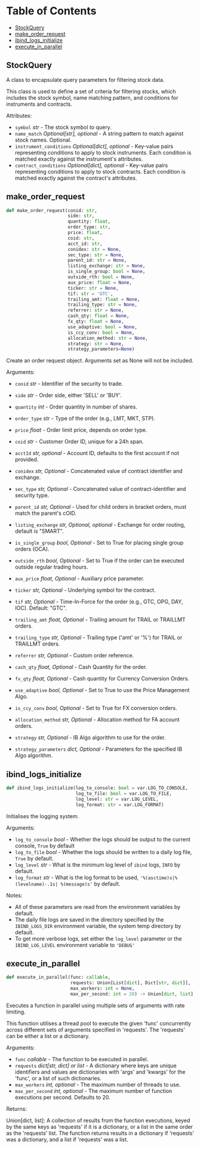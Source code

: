 # Table of Contents

* [StockQuery](#client.ibkr_utils.StockQuery)
* [make\_order\_request](#client.ibkr_utils.make_order_request)
* [ibind\_logs\_initialize](#support.logs.ibind_logs_initialize)
* [execute\_in\_parallel](#support.py_utils.execute_in_parallel)

<a id="client.ibkr_utils.StockQuery"></a>

## StockQuery

A class to encapsulate query parameters for filtering stock data.

This class is used to define a set of criteria for filtering stocks, which includes the stock symbol,
name matching pattern, and conditions for instruments and contracts.

Attributes:

- `symbol` _str_ - The stock symbol to query.
- `name_match` _Optional[str], optional_ - A string pattern to match against stock names. Optional.
- `instrument_conditions` _Optional[dict], optional_ - Key-value pairs representing conditions to apply to
  stock instruments. Each condition is matched exactly against the instrument's attributes.
- `contract_conditions` _Optional[dict], optional_ - Key-value pairs representing conditions to apply to
  stock contracts. Each condition is matched exactly against the contract's attributes.

<a id="client.ibkr_utils.make_order_request"></a>

## make\_order\_request

```python
def make_order_request(conid: str,
                       side: str,
                       quantity: float,
                       order_type: str,
                       price: float,
                       coid: str,
                       acct_id: str,
                       conidex: str = None,
                       sec_type: str = None,
                       parent_id: str = None,
                       listing_exchange: str = None,
                       is_single_group: bool = None,
                       outside_rth: bool = None,
                       aux_price: float = None,
                       ticker: str = None,
                       tif: str = 'GTC',
                       trailing_amt: float = None,
                       trailing_type: str = None,
                       referrer: str = None,
                       cash_qty: float = None,
                       fx_qty: float = None,
                       use_adaptive: bool = None,
                       is_ccy_conv: bool = None,
                       allocation_method: str = None,
                       strategy: str = None,
                       strategy_parameters=None)
```

Create an order request object. Arguments set as None will not be included.

Arguments:

- `conid` _str_ - Identifier of the security to trade.
- `side` _str_ - Order side, either 'SELL' or 'BUY'.
- `quantity` _int_ - Order quantity in number of shares.
- `order_type` _str_ - Type of the order (e.g., LMT, MKT, STP).
- `price` _float_ - Order limit price, depends on order type.
- `coid` _str_ - Customer Order ID, unique for a 24h span.
- `acctId` _str, optional_ - Account ID, defaults to the first account if not provided.
  
- `conidex` _str, Optional_ - Concatenated value of contract identifier and exchange.
- `sec_type` _str, Optional_ - Concatenated value of contract-identifier and security type.
- `parent_id` _str, Optional_ - Used for child orders in bracket orders, must match the parent's cOID.
- `listing_exchange` _str, Optional, optional_ - Exchange for order routing, default is "SMART".
- `is_single_group` _bool, Optional_ - Set to True for placing single group orders (OCA).
- `outside_rth` _bool, Optional_ - Set to True if the order can be executed outside regular trading hours.
- `aux_price` _float, Optional_ - Auxiliary price parameter.
- `ticker` _str, Optional_ - Underlying symbol for the contract.
- `tif` _str, Optional_ - Time-In-Force for the order (e.g., GTC, OPG, DAY, IOC). Default: "GTC".
- `trailing_amt` _float, Optional_ - Trailing amount for TRAIL or TRAILLMT orders.
- `trailing_type` _str, Optional_ - Trailing type ('amt' or '%') for TRAIL or TRAILLMT orders.
- `referrer` _str, Optional_ - Custom order reference.
- `cash_qty` _float, Optional_ - Cash Quantity for the order.
- `fx_qty` _float, Optional_ - Cash quantity for Currency Conversion Orders.
- `use_adaptive` _bool, Optional_ - Set to True to use the Price Management Algo.
- `is_ccy_conv` _bool, Optional_ - Set to True for FX conversion orders.
- `allocation_method` _str, Optional_ - Allocation method for FA account orders.
- `strategy` _str, Optional_ - IB Algo algorithm to use for the order.
- `strategy_parameters` _dict, Optional_ - Parameters for the specified IB Algo algorithm.

<a id="support.logs.ibind_logs_initialize"></a>

## ibind\_logs\_initialize

```python
def ibind_logs_initialize(log_to_console: bool = var.LOG_TO_CONSOLE,
                          log_to_file: bool = var.LOG_TO_FILE,
                          log_level: str = var.LOG_LEVEL,
                          log_format: str = var.LOG_FORMAT)
```

Initialises the logging system.

Arguments:

- `log_to_console` _bool_ - Whether the logs should be output to the current console, `True` by default
- `log_to_file` _bool_ - Whether the logs should be written to a daily log file, `True` by default.
- `log_level` _str_ - What is the minimum log level of `ibind` logs, `INFO` by default.
- `log_format` _str_ - What is the log format to be used, `'%(asctime)s|%(levelname)-.1s| %(message)s'` by default.
  

Notes:

  - All of these parameters are read from the environment variables by default.
  - The daily file logs are saved in the directory specified by the `IBIND_LOGS_DIR` environment variable, the system temp directory by default.
  - To get more verbose logs, set either the `log_level` parameter or the `IBIND_LOG_LEVEL` environment variable to `'DEBUG'`

<a id="support.py_utils.execute_in_parallel"></a>

## execute\_in\_parallel

```python
def execute_in_parallel(func: callable,
                        requests: Union[List[dict], Dict[str, dict]],
                        max_workers: int = None,
                        max_per_second: int = 20) -> Union[dict, list]
```

Executes a function in parallel using multiple sets of arguments with rate limiting.


This function utilises a thread pool to execute the given 'func' concurrently across different sets
of arguments specified in 'requests'. The 'requests' can be either a list or a dictionary.

Arguments:

- `func` _callable_ - The function to be executed in parallel.
- `requests` _dict[str, dict] or list_ - A dictionary where keys are unique identifiers and values are
  dictionaries with 'args' and 'kwargs' for the 'func', or a list of such dictionaries.
- `max_workers` _int, optional_ - The maximum number of threads to use.
- `max_per_second` _int, optional_ - The maximum number of function executions per second. Defaults to 20.
  
  

Returns:

  Union[dict, list]: A collection of results from the function executions, keyed by the same keys as
  'requests' if it is a dictionary, or a list in the same order as the 'requests' list.
  The function returns results in a dictionary if 'requests' was a dictionary, and a list if  'requests' was a list.

